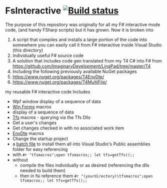 FsInteractive [![Build status](https://ci.appveyor.com/api/projects/status/diqrgmxv00bhpeux?svg=true)](https://ci.appveyor.com/project/ImaginaryDevelopment/fsinteractive)
=============

The purpose of this repository was originally for all my F# interactive mode code, (and handy FSharp scripts) but it has grown.
Now it is broken into 

1. A script that compiles and installs a large portion of the code into somewhere you can easily call it from F# interactive inside Visual Studio (this directory)
2. Individually useful F# source code
3. A solution that includes code gen translated from my T4 C# into F# from https://github.com/ImaginaryDevelopment/LinqPad/tree/master/T4
4.  Including the following previously available NuGet packages
5.   https://www.nuget.org/packages/T4EnvDte/
6.   https://www.nuget.org/packages/T4MultiFile/

my reusable F# interactive code
Includes
 - Wpf window display of a sequence of data
 - <a href="https://github.com/ImaginaryDevelopment/FsInteractive/blob/master/winformsmacros.fs">Win Forms</a> macros
  - display of a sequence of data
 - <a href="https://github.com/ImaginaryDevelopment/FsInteractive/blob/master/tfsmacros.fs">Tfs</a> macros - querying via the Tfs Dlls
  - Get a user's changes
  - Get changes checked in with no associated work item
 - <a href="https://github.com/ImaginaryDevelopment/FsInteractive/blob/master/dtemacros.fs">EnvDte</a> macros
  - Change the startup project
 - a <a href="https://github.com/ImaginaryDevelopment/FsInteractive/blob/master/installmacros.bat">batch file</a> to install them all into Visual Studio's Public assemblies folder for easy referencing
  - with `#r "tfsmacros";open tfsmacros;; let tfs=getTfs();;`
  - without 
    -  compile the files individually or as desired (referencing the dlls needed to build them)
    -  then in fsi reference them `#r "(yourdirectory)\tfsmacros";open tfsmacros;; let tfs=getTfs();;`

